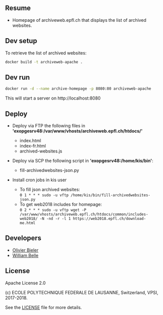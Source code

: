 Resume
------

- Homepage of archiveweb.epfl.ch that displays the list of archived websites.

Dev setup
---------

To retrieve the list of archived websites:

```bash
docker build -t archiveweb-apache .
```

Dev run
-------

```bash
docker run -d --name archive-homepage -p 8080:80 archiveweb-apache
```
This will start a server on http://localhost:8080

Deploy
------

* Deploy via FTP the following files in **'exopgesrv48:/var/www/vhosts/archiveweb.epfl.ch/htdocs/'**
  * index.html
  * index-fr.html
  * archived-websites.js


* Deploy via SCP the following script in **'exopgesrv48:/home/kis/bin'**:
  * fill-archivedwebsites-json.py


* Install cron jobs in kis user
  * To fill json archived websites:  
  `0 1 * * * sudo -u vftp /home/kis/bin/fill-archivedwebsites-json.py`
  * To get web2018 includes for homepage:  
  `0 2 * * * sudo -u vftp wget -P /var/www/vhosts/archiveweb.epfl.ch/htdocs/common/includes-web2018/ -N -nd -r -l 1 https://web2018.epfl.ch/download-me.html`


Developers
----------

  * [Olivier Bieler](https://github.com/obieler)
  * [William Belle](https://github.com/williambelle)

License
-------

Apache License 2.0

(c) ECOLE POLYTECHNIQUE FEDERALE DE LAUSANNE, Switzerland, VPSI, 2017-2018.

See the [LICENSE](LICENSE) file for more details.
